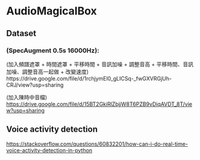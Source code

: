 # AudioMagicalBox
Dataset 
---

<h3> (SpecAugment 0.5s 16000Hz): </h3>
(加入頻譜遮罩 + 時間遮罩 + 平移時間 + 音訊加噪 + 調整音高 + 平移時間、音訊加噪、調整音高一起做 + 改變速度)
https://drive.google.com/file/d/1rchjymEl0_gLICSq-_fwGXVRGjUh-CRJ/view?usp=sharing

(加入陳時中音檔)
https://drive.google.com/file/d/15BT2GkiRlZbjjW8T6PZB9vDiqAVDT_8T/view?usp=sharing


Voice activity detection
---
https://stackoverflow.com/questions/60832201/how-can-i-do-real-time-voice-activity-detection-in-python
